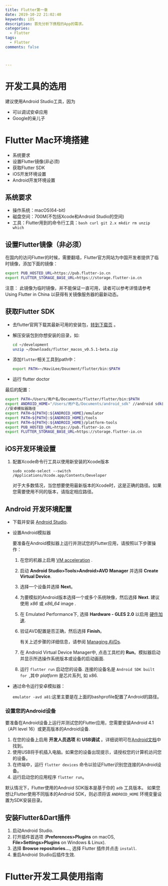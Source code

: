 ```yaml
---
title: Flutter第一章
date: 2019-10-22 21:02:40
keywords: iOS
description: 首先分析下携程的App的需求。
categories: 
  - Flutter
tags:
  - Flutter
comments: false



---
```


# 开发工具的选用

建议使用Android Studio工具，因为

- 可以调试安卓应用
- Google的亲儿子

# Flutter Mac环境搭建

- 系统要求
- 设置Flutter镜像(非必须)
- 获取Flutter SDK
- iOS开发环境设置
- Android开发环境设置

## 系统要求

- 操作系统：macOS(64-bit)
- 磁盘空间：700M(不包括Xcode和Android Studio的空间)
- 工具：Flutter用到的命令行工具：`bash curl git 2.x mkdir rm unzip which`

## 设置Flutter镜像（非必须）

在国内的访问Flutter的时候，需要翻墙，Flutter官方网站为中国开发者提供了临时镜像，添加下面的镜像：

```bash
export PUB_HOSTED_URL=https://pub.flutter-io.cn
export FLUTTER_STORAGE_BASE_URL=https://storage.flutter-io.cn

```

注意： 此镜像为临时镜像，并不能保证一直可用，读者可以参考详情请参考 Using Flutter in China 以获得有关镜像服务器的最新动态。

## 获取Flutter SDK

- 去flutter官网下载其最新可用的安装包，[转到下载页](https://flutter.io/sdk-archive/#macos) 。

- 解压安装包到你想安装的目录，如:

  ```bash
  cd ~/development
  unzip ~/Downloads/flutter_macos_v0.5.1-beta.zip
  ```

- 添加`flutter`相关工具到path中：

  ```bash
  export PATH=~/HaviLee/Doucment/flutter/bin:$PATH
  ```

- 运行 flutter doctor

最后的配置：

```bash
export PATH=/Users/用户名/Documents/flutter/flutter/bin:$PATH
export ANDROID_HOME="/Users/用户名/Documents/android_sdk" //android sdk目录，替换为你自己的即可
//安卓模拟器路径
export PATH=${PATH}:${ANDROID_HOME}/emulator
export PATH=${PATH}:${ANDROID_HOME}/tools
export PATH=${PATH}:${ANDROID_HOME}/platform-tools
export PUB_HOSTED_URL=https://pub.flutter-io.cn
export FLUTTER_STORAGE_BASE_URL=https://storage.flutter-io.cn
```

## iOS开发环境设置

1. 配置Xcode命令行工具以使用新安装的Xcode版本

    `sudo xcode-select --switch /Applications/Xcode.app/Contents/Developer` 

   对于大多数情况，当您想要使用最新版本的Xcode时，这是正确的路径。如果您需要使用不同的版本，请指定相应路径。

## Android 开发环境配置

- 下载并安装 [Android Studio](https://developer.android.com/studio/index.html).

- 设置Android模拟器

  要准备在Android模拟器上运行并测试您的Flutter应用，请按照以下步骤操作：

  1. 在您的机器上启用 [VM acceleration](https://developer.android.com/studio/run/emulator-acceleration.html) .

  2. 启动 **Android Studio>Tools>Android>AVD Manager** 并选择 **Create Virtual Device**.

  3. 选择一个设备并选择 **Next**。

  4. 为要模拟的Android版本选择一个或多个系统映像，然后选择 **Next**. 建议使用 *x86* 或 *x86_64* image .

  5. 在 Emulated Performance下, 选择 **Hardware - GLES 2.0** 以启用 [硬件加速](https://developer.android.com/studio/run/emulator-acceleration.html).

  6. 验证AVD配置是否正确，然后选择 **Finish**。

     有关上述步骤的详细信息，请参阅 [Managing AVDs](https://developer.android.com/studio/run/managing-avds.html).

  7. 在 Android Virtual Device Manager中, 点击工具栏的 **Run**。模拟器启动并显示所选操作系统版本或设备的启动画面.

  8. 运行 `flutter run` 启动您的设备. 连接的设备名是 `Android SDK built for `,其中 *platform* 是芯片系列, 如 x86.

- 通过命令运行安卓模拟器：

  `emulator -avd a81`:这里主要是在上面的bashprofile配置了Android的路径。

### 设置您的Android设备

要准备在Android设备上运行并测试您的Flutter应用，您需要安装Android 4.1（API level 16）或更高版本的Android设备.

1. 在您的设备上启用 **开发人员选项** 和 **USB调试** 。详细说明可在[Android文档](https://developer.android.com/studio/debug/dev-options.html)中找到。
2. 使用USB将手机插入电脑。如果您的设备出现提示，请授权您的计算机访问您的设备。
3. 在终端中，运行 `flutter devices` 命令以验证Flutter识别您连接的Android设备。
4. 运行启动您的应用程序 `flutter run`。

默认情况下，Flutter使用的Android SDK版本是基于你的 `adb` 工具版本。 如果您想让Flutter使用不同版本的Android SDK，则必须将该 `ANDROID_HOME` 环境变量设置为SDK安装目录。

## 安装Flutter&Dart插件

1. 启动Android Studio.
2. 打开插件首选项 (**Preferences>Plugins** on macOS, **File>Settings>Plugins** on Windows & Linux).
3. 选择 **Browse repositories…**, 选择 Flutter 插件并点击 `install`.
4. 重启Android Studio后插件生效.

# Flutter开发工具使用指南

